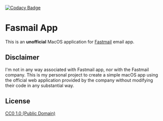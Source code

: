 [![Codacy Badge](https://app.codacy.com/project/badge/Grade/168201e93af849b99c728f3f391221f4)](https://www.codacy.com?utm_source=github.com&amp;utm_medium=referral&amp;utm_content=ondrejfuhrer/fastmail-desktopn&amp;utm_campaign=Badge_Grade)
# Fasmail App

This is an **unofficial** MacOS application for [Fastmail](https://www.fastmail.com/) email app. 

## Disclaimer

I'm not in any way associated with Fastmail app, nor with the Fastmail company. 
This is my personal project to create a simple macOS app using the official web application provided by the company
without modifying their code in any substantial way.

## License

[CC0 1.0 (Public Domain)](LICENSE.md)
